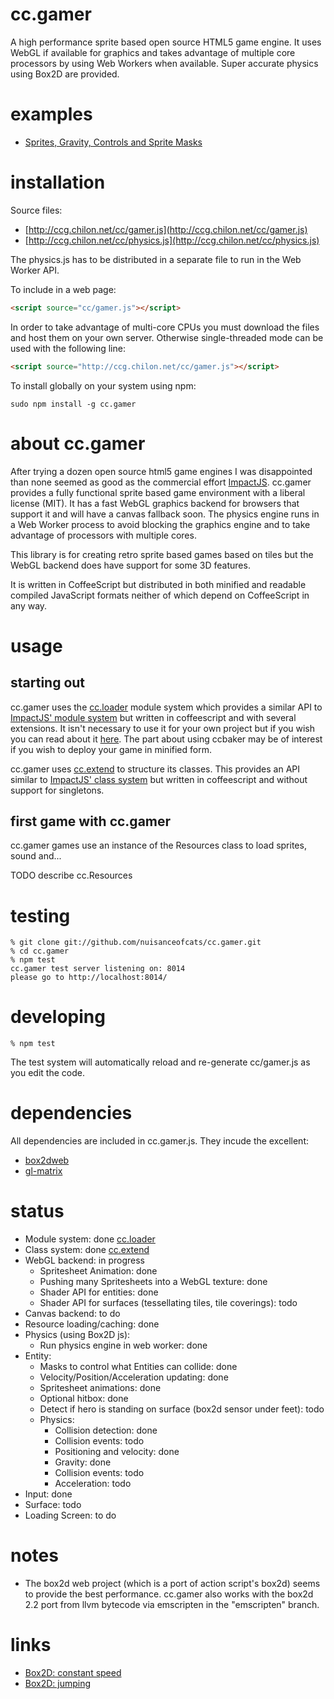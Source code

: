 # cc.gamer
A high performance sprite based open source HTML5 game engine. It uses WebGL if available for graphics and takes advantage of multiple core processors by using Web Workers when available. Super accurate physics using Box2D are provided.

# examples

* [Sprites, Gravity, Controls and Sprite Masks](http://ccg.chilon.net)

# installation
Source files:

* [http://ccg.chilon.net/cc/gamer.js](http://ccg.chilon.net/cc/gamer.js)
* [http://ccg.chilon.net/cc/physics.js](http://ccg.chilon.net/cc/physics.js)

The physics.js has to be distributed in a separate file to run in the Web Worker API.

To include in a web page:

```html
<script source="cc/gamer.js"></script>
```

In order to take advantage of multi-core CPUs you must download the files and host them on your own server. Otherwise single-threaded mode can be used with the following line:

```html
<script source="http://ccg.chilon.net/cc/gamer.js"></script>
```

To install globally on your system using npm:
```
sudo npm install -g cc.gamer
```

# about cc.gamer

After trying a dozen open source html5 game engines I was disappointed than none seemed as good as the commercial effort [ImpactJS](http://impactjs.com/). cc.gamer provides a fully functional sprite based game environment with a liberal license (MIT). It has a fast WebGL graphics backend for browsers that support it and will have a canvas fallback soon. The physics engine runs in a Web Worker process to avoid blocking the graphics engine and to take advantage of processors with multiple cores.

This library is for creating retro sprite based games based on tiles but the WebGL backend does have support for some 3D features.

It is written in CoffeeScript but distributed in both minified and readable compiled JavaScript formats neither of which depend on CoffeeScript in any way.

# usage

## starting out

cc.gamer uses the [cc.loader](http://github.com/nuisanceofcats/cc.loader) module system which provides a similar API to [ImpactJS' module system](http://impactjs.com/) but written in coffeescript and with several extensions. It isn't necessary to use it for your own project but if you wish you can read about it [here](http://github.com/nuisanceofcats/cc.loader). The part about using ccbaker may be of interest if you wish to deploy your game in minified form.

cc.gamer uses [cc.extend](http://github.com/nuisanceofcats/cc.extend) to structure its classes. This provides an API similar to [ImpactJS' class system](http://impactjs.com/) but written in coffeescript and without support for singletons.


## first game with cc.gamer

cc.gamer games use an instance of the Resources class to load sprites, sound and...

TODO describe cc.Resources

# testing
```
% git clone git://github.com/nuisanceofcats/cc.gamer.git
% cd cc.gamer
% npm test
cc.gamer test server listening on: 8014
please go to http://localhost:8014/
```

# developing
```
% npm test
```

The test system will automatically reload and re-generate cc/gamer.js as you edit the code.

# dependencies
All dependencies are included in cc.gamer.js. They incude the excellent:

* [box2dweb](http://code.google.com/p/box2dweb/)
* [gl-matrix](https://github.com/toji/gl-matrix)

# status
* Module system: done [cc.loader](http://github.com/nuisanceofcats/cc.loader)
* Class system: done [cc.extend](http://github.com/nuisanceofcats/cc.extend)
* WebGL backend: in progress
    * Spritesheet Animation: done
    * Pushing many Spritesheets into a WebGL texture: done
    * Shader API for entities: done
    * Shader API for surfaces (tessellating tiles, tile coverings): todo
* Canvas backend: to do
* Resource loading/caching: done
* Physics (using Box2D js):
    * Run physics engine in web worker: done
* Entity:
    * Masks to control what Entities can collide: done
    * Velocity/Position/Acceleration updating: done
    * Spritesheet animations: done
    * Optional hitbox: done
    * Detect if hero is standing on surface (box2d sensor under feet): todo
    * Physics:
        * Collision detection: done
        * Collision events: todo
        * Positioning and velocity: done
        * Gravity: done
        * Collision events: todo
        * Acceleration: todo
* Input: done
* Surface: todo
* Loading Screen: to do

# notes
* The box2d web project (which is a port of action script's box2d) seems to provide the best performance. cc.gamer also works with the box2d 2.2 port from llvm bytecode via emscripten in the "emscripten" branch.

# links
* [Box2D: constant speed](http://www.iforce2d.net/b2dtut/constant-speed)
* [Box2D: jumping](http://www.iforce2d.net/b2dtut/jumping)
